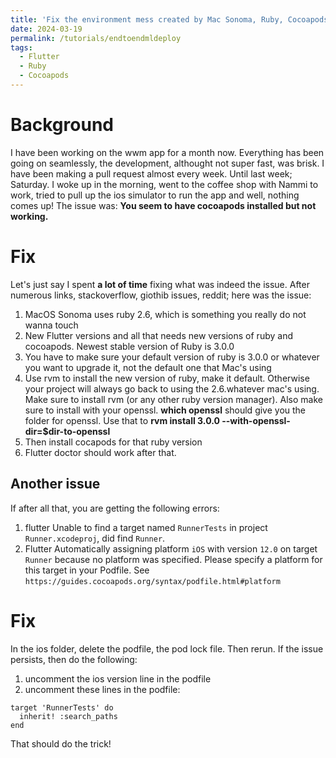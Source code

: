```yaml
---
title: 'Fix the environment mess created by Mac Sonoma, Ruby, Cocoapods and Flutter'
date: 2024-03-19
permalink: /tutorials/endtoendmldeploy
tags:
  - Flutter
  - Ruby
  - Cocoapods
---
```


# Background

I have been working on the wwm app for a month now. Everything has been going on seamlessly, the development, althought not super fast, was brisk. I have been making a pull request almost every week. Until last week; Saturday. I woke up in the morning, went to the coffee shop with Nammi to work, tried to pull up the ios simulator to run the app and well, nothing comes up! The issue was: **You seem to have cocoapods installed but not working.**

# Fix

Let's just say I spent **a lot of time** fixing what was indeed the issue. After numerous links, stackoverflow, giothib issues, reddit; here was the issue:

1. MacOS Sonoma uses ruby 2.6, which is something you really do not wanna touch
2. New Flutter versions and all that needs new versions of ruby and cocoapods. Newest stable version of Ruby is 3.0.0
3. You have to make sure your default version of ruby is 3.0.0 or whatever you want to upgrade it, not the default one that Mac's using
4. Use rvm to install the new version of ruby, make it default. Otherwise your project will always go back to using the 2.6.whatever mac's using. Make sure to install rvm (or any other ruby version manager). Also make sure to install with your openssl. **which openssl** should give you the folder for openssl. Use that to **rvm install 3.0.0 --with-openssl-dir=$dir-to-openssl**
5. Then install cocapods for that ruby version
6. Flutter doctor should work after that.

## Another issue

If after all that, you are getting the following errors:
1. flutter Unable to find a target named `RunnerTests` in project `Runner.xcodeproj`, did find `Runner`.
2. Flutter Automatically assigning platform `iOS` with version `12.0` on target `Runner` because no platform was specified. Please specify a platform for this target in your Podfile. See `https://guides.cocoapods.org/syntax/podfile.html#platform`

# Fix

In the ios folder, delete the podfile, the pod lock file. Then rerun. If the issue persists, then do the following:

1. uncomment the ios version line in the podfile
2. uncomment these lines in the podfile:   
```
target 'RunnerTests' do
  inherit! :search_paths
end
```
That should do the trick!